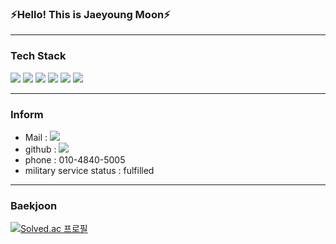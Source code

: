 ### ⚡Hello! This is Jaeyoung Moon⚡

---

<!-- <div align="center"> -->
### Tech Stack

<img src="https://img.shields.io/badge/Python-3766AB?style=flat-square&logo=Python&logoColor=white"/></a>
<img src="https://img.shields.io/badge/C-A8B9CC?style=flat-square&logo=C&logoColor=white"/></a>
<img src="https://img.shields.io/badge/C++-00599C?style=flat-square&logo=C%2B%2B&logoColor=white"/></a>
<img src="https://img.shields.io/badge/Django-092E20?style=flat-square&logo=Django&logoColor=white"/></a>
<img src="https://img.shields.io/badge/Raspberry Pi-A22846?style=flat-square&logo=Raspberry Pi&logoColor=white"/></a>
<img src="https://img.shields.io/badge/Jupyternotebook-f58637?style=flat-square&logo=Jupyter&logoColor=white"/>
<!-- </div> -->

---
 


### Inform

- Mail : <img src="https://img.shields.io/badge/mjy0992@naver.com-03C75A?style=flat-square&logo=Naver&logoColor=white"/>
- github : [<img src="https://img.shields.io/badge/GitHub-181717?style=flat-square&logo=GitHub&logoColor=white"/>](https://github.com/ja2y5ung)
- phone : 010-4840-5005
- military service status :  fulfilled

---

### Baekjoon

<!-- ![ja2y5ung's GitHub stats](https://github-readme-stats.vercel.app/api?username=ja2y5ung&show_icons=true&theme=tokyonight) -->

[![Solved.ac 프로필](http://mazassumnida.wtf/api/v2/generate_badge?boj=mjy0992)](https://solved.ac/mjy0992)
